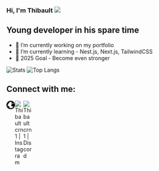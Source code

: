### Hi, I'm Thibault <img src="https://media.giphy.com/media/hvRJCLFzcasrR4ia7z/giphy.gif" width="25px">

## Young developer in his spare time 
- 🔭 I’m currently working on my portfolio
- 🌱 I’m currently learning - Nest.js, Next.js, TailwindCSS
- 🥅 2025 Goal - Become even stronger 

<!-- Thibault means username in below README.md -->
<!-- Also feel free to update second URL to any URL -->
![Stats](https://github-readme-stats.vercel.app/api?username=thibaultcrn1&title_color=246bce&text_color=ffffff&bg_color=000000&include_all_commits=true&hide_border=true&hide_title=true)
![Top Langs](https://github-readme-stats.vercel.app/api/top-langs/?username=thibaultcrn1&layout=compact&title_color=246bce&text_color=ffffff&bg_color=000000&hide_border=true)

## Connect with me:
[<img align="left" alt="Thibaultcrn1 | aralium.fr" width="22px" src="https://raw.githubusercontent.com/iconic/open-iconic/master/svg/globe.svg" />][website]
[<img align="left" alt="Thibaultcrn1 | Instagram" width="22px" src="https://cdn.jsdelivr.net/npm/simple-icons@v3/icons/instagram.svg" />][instagram]
[<img align="left" alt="Thibaultcrn1 | Discord" width="22px" src="https://cdn.jsdelivr.net/npm/simple-icons@v3/icons/discord.svg" />][Discord]
<br />

<!-- This section you create this variables that are used above -->
[website]: https://thibault-carron.fr/
[instagram]: https://www.instagram.com/thibaultcrn1/
[Discord]: https://discord.gg/RSfcrH29fm
